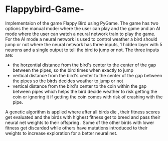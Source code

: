 # Flappybird-Game-
Implementaion of the game Flappy Bird using PyGame. 
The game has two options the manual mode: where the user can play and the game and an AI mode where the user can watch a neural network train to play the game. 
For the AI mode a neural network is used to control weather a bird should jump or not where the neural network has three inputs, 1 hidden layer with 5 neurons and a single output to tell the bird to jump or not. 
The three inputs are:
- the horzontial distance from the bird's center to the center of the gap between the pipes, so the bird times when exactly to jump
- vertical distance from the bird's center to the center of the gap between the pipes so the birds decides weather to jump or not
- vertical distance from the bird's center to the coin within the gap between pipes which helps the bird decide weather to risk getting the coin or ignoring it if getting the coin comes with risk of crashing with the pipe.

A genetic algorithm is applied where after all birds die , their fitness scores get evaluated and the birds with highest fitness get to breed and pass their neural net weights to their offspring . Some of the other birds with lower fitness get discarded while others have mutations introduced to their weights to increase exploration for a better neural net. 
